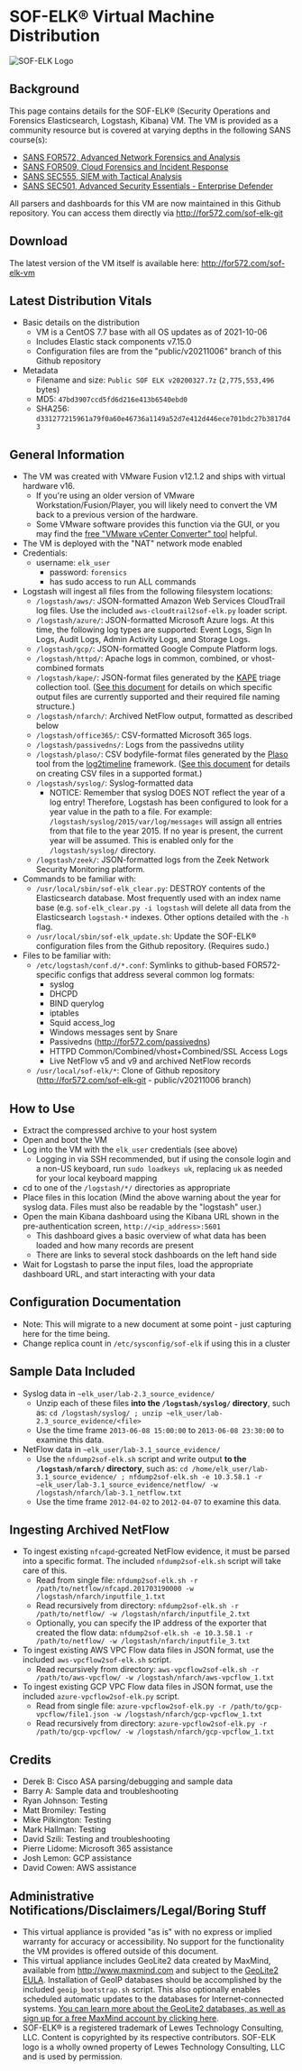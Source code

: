# SOF-ELK® Virtual Machine Distribution

![SOF-ELK Logo](https://raw.githubusercontent.com/philhagen/sof-elk/master/lib/sof-elk_logo_sm.png)

## Background

This page contains details for the SOF-ELK® (Security Operations and Forensics Elasticsearch, Logstash, Kibana) VM.
The VM is provided as a community resource but is covered at varying depths in the following SANS course(s):

* [SANS FOR572, Advanced Network Forensics and Analysis](http://for572.com/course)
* [SANS FOR509, Cloud Forensics and Incident Response](http://for572.com/for509)
* [SANS SEC555, SIEM with Tactical Analysis](http://for572.com/sec555)
* [SANS SEC501, Advanced Security Essentials - Enterprise Defender](http://for572.com/sec501)

All parsers and dashboards for this VM are now maintained in this Github repository.  You can access them directly via <http://for572.com/sof-elk-git>

## Download

The latest version of the VM itself is available here: <http://for572.com/sof-elk-vm>

## Latest Distribution Vitals

* Basic details on the distribution
    * VM is a CentOS 7.7 base with all OS updates as of 2021-10-06
    * Includes Elastic stack components v7.15.0
    * Configuration files are from the "public/v20211006" branch of this Github repository
* Metadata
    * Filename and size: `Public SOF ELK v20200327.7z` (`2,775,553,496` bytes)
    * MD5: `47bd3907ccd5fd6d216e413b6540ebd0`
    * SHA256: `d331277215961a79f0a60e46736a1149a52d7e412d446ece701bdc27b3817d43`

## General Information

* The VM was created with VMware Fusion v12.1.2 and ships with virtual hardware v16.
    * If you're using an older version of VMware Workstation/Fusion/Player, you will likely need to convert the VM back to a previous version of the hardware.
    * Some VMware software provides this function via the GUI, or you may find the [free "VMware vCenter Converter" tool](http://www.vmware.com/products/converter) helpful.
* The VM is deployed with the "NAT" network mode enabled
* Credentials:
    * username: `elk_user`
        * password: `forensics`
        * has sudo access to run ALL commands
* Logstash will ingest all files from the following filesystem locations:
    * `/logstash/aws/`: JSON-formatted Amazon Web Services CloudTrail log files.  Use the included `aws-cloudtrail2sof-elk.py` loader script.
    * `/logstash/azure/`: JSON-formatted Microsoft Azure logs.  At this time, the following log types are supported: Event Logs, Sign In Logs, Audit Logs, Admin Activity Logs, and Storage Logs.
    * `/logstash/gcp/`: JSON-formatted Google Compute Platform logs.
    * `/logstash/httpd/`: Apache logs in common, combined, or vhost-combined formats
    * `/logstash/kape/`: JSON-format files generated by the [KAPE](https://learn.duffandphelps.com/kape) triage collection tool. ([See this document](doc/kape_support.md) for details on which specific output files are currently supported and their required file naming structure.)
    * `/logstash/nfarch/`: Archived NetFlow output, formatted as described below
    * `/logstash/office365/`: CSV-formatted Microsoft 365 logs.
    * `/logstash/passivedns/`: Logs from the passivedns utility
    * `/logstash/plaso/`: CSV bodyfile-format files generated by the [Plaso](https://github.com/log2timeline/plaso) tool from the [log2timeline](https://github.com/log2timeline) framework. ([See this document](doc/log2timeline-plaso.md) for details on creating CSV files in a supported format.)
    * `/logstash/syslog/`: Syslog-formatted data
        * NOTICE: Remember that syslog DOES NOT reflect the year of a log entry!  Therefore, Logstash has been configured to look for a year value in the path to a file.  For example:  `/logstash/syslog/2015/var/log/messages` will assign all entries from that file to the year 2015.  If no year is present, the current year will be assumed.  This is enabled only for the `/logstash/syslog/` directory.
    * `/logstash/zeek/`: JSON-formatted logs from the Zeek Network Security Monitoring platform.
* Commands to be familiar with:
    * `/usr/local/sbin/sof-elk_clear.py`: DESTROY contents of the Elasticsearch database.  Most frequently used with an index name base (e.g. `sof-elk_clear.py -i logstash` will delete all data from the Elasticsearch `logstash-*` indexes.  Other options detailed with the `-h` flag.
    * `/usr/local/sbin/sof-elk_update.sh`: Update the SOF-ELK® configuration files from the Github repository.  (Requires sudo.)
* Files to be familiar with:
    * `/etc/logstash/conf.d/*.conf`: Symlinks to github-based FOR572-specific configs that address several common log formats:
        * syslog
        * DHCPD
        * BIND querylog
        * iptables
        * Squid access_log
        * Windows messages sent by Snare
        * Passivedns (<http://for572.com/passivedns>)
        * HTTPD Common/Combined/vhost+Combined/SSL Access Logs
        * Live NetFlow v5 and v9 and archived NetFlow records
    * `/usr/local/sof-elk/*`: Clone of Github repository (<http://for572.com/sof-elk-git> - public/v20211006 branch)

## How to Use

* Extract the compressed archive to your host system
* Open and boot the VM
* Log into the VM with the `elk_user` credentials (see above)
    * Logging in via SSH recommended, but if using the console login and a non-US keyboard, run `sudo loadkeys uk`, replacing `uk` as needed for your local keyboard mapping
* cd to one of the `/logstash/*/` directories as appropriate
* Place files in this location (Mind the above warning about the year for syslog data.  Files must also be readable by the "logstash" user.)
* Open the main Kibana dashboard using the Kibana URL shown in the pre-authentication screen, `http://<ip_address>:5601`
    * This dashboard gives a basic overview of what data has been loaded and how many records are present
    * There are links to several stock dashboards on the left hand side
* Wait for Logstash to parse the input files, load the appropriate dashboard URL, and start interacting with your data

## Configuration Documentation

* Note: This will migrate to a new document at some point - just capturing here for the time being.
* Change replica count in `/etc/sysconfig/sof-elk` if using this in a cluster

## Sample Data Included

* Syslog data in `~elk_user/lab-2.3_source_evidence/`
    * Unzip each of these files **into the `/logstash/syslog/` directory**, such as: `cd /logstash/syslog/ ; unzip ~elk_user/lab-2.3_source_evidence/<file>`
    * Use the time frame `2013-06-08 15:00:00` to `2013-06-08 23:30:00` to examine this data.
* NetFlow data in `~elk_user/lab-3.1_source_evidence/`
    * Use the `nfdump2sof-elk.sh` script and write output **to the `/logstash/nfarch/` directory**, such as: `cd /home/elk_user/lab-3.1_source_evidence/ ; nfdump2sof-elk.sh -e 10.3.58.1 -r ~elk_user/lab-3.1_source_evidence/netflow/ -w /logstash/nfarch/lab-3.1_netflow.txt`
    * Use the time frame `2012-04-02` to `2012-04-07` to examine this data.

## Ingesting Archived NetFlow

* To ingest existing `nfcapd`-gcreated NetFlow evidence, it must be parsed into a specific format.  The included `nfdump2sof-elk.sh` script will take care of this.
    * Read from single file: `nfdump2sof-elk.sh -r /path/to/netflow/nfcapd.201703190000 -w /logstash/nfarch/inputfile_1.txt`
    * Read recursively from directory: `nfdump2sof-elk.sh -r /path/to/netflow/ -w /logstash/nfarch/inputfile_2.txt`
    * Optionally, you can specify the IP address of the exporter that created the flow data: `nfdump2sof-elk.sh -e 10.3.58.1 -r /path/to/netflow/ -w /logstash/nfarch/inputfile_3.txt`
* To ingest existing AWS VPC Flow data files in JSON format, use the included `aws-vpcflow2sof-elk.sh` script.
    * Read recursively from directory: `aws-vpcflow2sof-elk.sh -r /path/to/aws-vpcflow/ -w /logstash/nfarch/aws-vpcflow_1.txt`
* To ingest existing GCP VPC Flow data files in JSON format, use the included `azure-vpcflow2sof-elk.py` script.
    * Read from single file: `azure-vpcflow2sof-elk.py -r /path/to/gcp-vpcflow/file1.json -w /logstash/nfarch/gcp-vpcflow_1.txt`
    * Read recursively from directory: `azure-vpcflow2sof-elk.py -r /path/to/gcp-vpcflow/ -w /logstash/nfarch/gcp-vpcflow_1.txt`

## Credits

* Derek B: Cisco ASA parsing/debugging and sample data
* Barry A: Sample data and troubleshooting
* Ryan Johnson: Testing
* Matt Bromiley: Testing
* Mike Pilkington: Testing
* Mark Hallman: Testing
* David Szili: Testing and troubleshooting
* Pierre Lidome: Microsoft 365 assistance
* Josh Lemon: GCP assistance
* David Cowen: AWS assistance

## Administrative Notifications/Disclaimers/Legal/Boring Stuff

* This virtual appliance is provided "as is" with no express or implied warranty for accuracy or accessibility.  No support for the functionality the VM provides is offered outside of this document.
* This virtual appliance includes GeoLite2 data created by MaxMind, available from <http://www.maxmind.com> and subject to the [GeoLite2 EULA](https://www.maxmind.com/en/geolite2/eula).  Installation of GeoIP databases should be accomplished by the included `geoip_bootstrap.sh` script.  This also optionally enables scheduled automatic updates to the databases for Internet-connected systems.  [You can learn more about the GeoLite2 databases, as well as sign up for a free MaxMind account by clicking here](https://dev.maxmind.com/geoip/geoip2/geolite2/).
* SOF-ELK® is a registered trademark of Lewes Technology Consulting, LLC.  Content is copyrighted by its respective contributors.  SOF-ELK logo is a wholly owned property of Lewes Technology Consulting, LLC and is used by permission.
